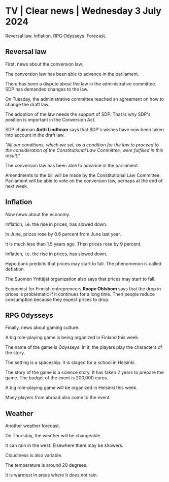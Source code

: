 # TV \| Clear news \| Wednesday 3 July 2024

Reversal law. Inflation. RPG Odysseys. Forecast.

## Reversal law

First, news about the conversion law.

The conversion law has been able to advance in the parliament.

There has been a dispute about the law in the administrative committee. SDP has demanded changes to the law.

On Tuesday, the administrative committee reached an agreement on how to change the draft law.

The adoption of the law needs the support of SDP. That is why SDP's position is important in the Conversion Act.

SDP chairman **Antti Lindtman** says that SDP's wishes have now been taken into account in the draft law.

*"All our conditions, which we set, as a condition for the law to proceed to the consideration of the Constitutional Law Committee, were fulfilled in this result."*

The conversion law has been able to advance in the parliament.

Amendments to the bill will be made by the Constitutional Law Committee. Parliament will be able to vote on the conversion law, perhaps at the end of next week.

## Inflation

Now news about the economy.

Inflation, i.e. the rise in prices, has slowed down.

In June, prices rose by 0.6 percent from June last year.

It is much less than 1.5 years ago. Then prices rose by 9 percent.

Inflation, i.e. the rise in prices, has slowed down.

Hypo bank predicts that prices may start to fall. The phenomenon is called deflation.

The Suomen Yrittäjät organization also says that prices may start to fall.

Economist for Finnish entrepreneurs **Roope Ohlsbom** says that the drop in prices is problematic if it continues for a long time. Then people reduce consumption because they expect prices to drop.

## RPG Odysseys

Finally, news about gaming culture.

A big role-playing game is being organized in Finland this week.

The name of the game is Odysseys. In it, the players play the characters of the story.

The setting is a spaceship. It is staged for a school in Helsinki.

The story of the game is a science story. It has taken 2 years to prepare the game. The budget of the event is 200,000 euros.

A big role-playing game will be organized in Helsinki this week.

Many players from abroad also come to the event.

## Weather

Another weather forecast.

On Thursday, the weather will be changeable.

It can rain in the west. Elsewhere there may be showers.

Cloudiness is also variable.

The temperature is around 20 degrees.

It is warmest in areas where it does not rain.
